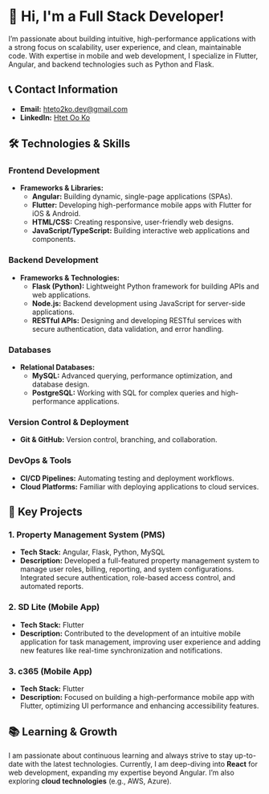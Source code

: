 # 👋 Hi, I'm a Full Stack Developer!

I’m passionate about building intuitive, high-performance applications with a strong focus on scalability, user experience, and clean, maintainable code. With expertise in mobile and web development, I specialize in Flutter, Angular, and backend technologies such as Python and Flask.

## 📞 Contact Information

- **Email:** hteto2ko.dev@gmail.com
- **LinkedIn:** [Htet Oo Ko]([https://linkedin.com/in/your-profile](https://www.linkedin.com/in/htet-oo-ko-607ab4230/))


## 🛠️ Technologies & Skills

### **Frontend Development**
- **Frameworks & Libraries:**
  - **Angular:** Building dynamic, single-page applications (SPAs).
  - **Flutter:** Developing high-performance mobile apps with Flutter for iOS & Android.
  - **HTML/CSS:** Creating responsive, user-friendly web designs.
  - **JavaScript/TypeScript:** Building interactive web applications and components.

### **Backend Development**
- **Frameworks & Technologies:**
  - **Flask (Python):** Lightweight Python framework for building APIs and web applications.
  - **Node.js:** Backend development using JavaScript for server-side applications.
  - **RESTful APIs:** Designing and developing RESTful services with secure authentication, data validation, and error handling.

### **Databases**
- **Relational Databases:**
  - **MySQL:** Advanced querying, performance optimization, and database design.
  - **PostgreSQL:** Working with SQL for complex queries and high-performance applications.

### **Version Control & Deployment**
- **Git & GitHub:** Version control, branching, and collaboration.

### **DevOps & Tools**
- **CI/CD Pipelines:** Automating testing and deployment workflows.
- **Cloud Platforms:** Familiar with deploying applications to cloud services.

## 💼 Key Projects

### 1. **Property Management System (PMS)**
- **Tech Stack:** Angular, Flask, Python, MySQL
- **Description:** Developed a full-featured property management system to manage user roles, billing, reporting, and system configurations. Integrated secure authentication, role-based access control, and automated reports.

### 2. **SD Lite (Mobile App)**
- **Tech Stack:** Flutter
- **Description:** Contributed to the development of an intuitive mobile application for task management, improving user experience and adding new features like real-time synchronization and notifications.

### 3. **c365 (Mobile App)**
- **Tech Stack:** Flutter
- **Description:** Focused on building a high-performance mobile app with Flutter, optimizing UI performance and enhancing accessibility features.

## 📚 Learning & Growth

I am passionate about continuous learning and always strive to stay up-to-date with the latest technologies. Currently, I am deep-diving into **React** for web development, expanding my expertise beyond Angular. I’m also exploring **cloud technologies** (e.g., AWS, Azure).
